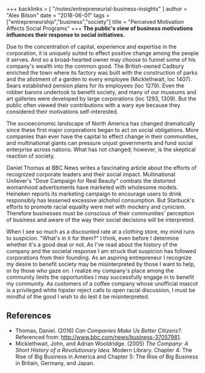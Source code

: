 +++
backlinks = [
  "/notes/entrepreneurial-business-insights"
]
author = "Alex Bilson"
date = "2018-06-01"
tags = ["entrepreneurship","business","society"]
title = "Perceived Motivation Affects Social Programs"
+++
**The public's view of business motivations influences their response to social initiatives.**

Due to the concentration of capital, experience and expertise in the corporation, it is uniquely suited to effect positive change among the people it serves.  And so a broad-hearted owner may choose to funnel some of his company's wealth into the common good.  The British-owned Cadbury enriched the town where its factory was built with the construction of parks and the allotment of a garden to every employee (Micklethwait, loc 1407).  Sears established pension plans for its employees (loc 1279).  Even the robber barons undertook to benefit society, and many of our museums and art galleries were developed by large corporations (loc 1293, 1309).  But the public often viewed their contributions with a wary eye because they considered their motivations self-interested.

The socioeconomic landscape of North America has changed dramatically since these first major corporations began to act on social obligations.  More companies than ever have the capital to effect change in their communities, and multinational giants can pressure unjust governments and fund social enterprise across nations. What has not changed; however, is the skeptical reaction of society.

Daniel Thomas at BBC News writes a fascinating article about the efforts of recognized corporate leaders and their social impact.  Multinational Unilever's "Dove Campaign for Real Beauty" combats the distorted womanhood advertisments have marketed with wholesome models.  Heineken reports its marketing campaign to encourage users to drink responsibly has lessened excessive alchohol consumption.  But Starbuck's efforts to promote racial equality were met with mockery and cynicism.  Therefore businesses must be conscious of their communities' perception of business and aware of the way their social decisions will be interpreted.

When I see so much as a discounted rate at a clothing store, my mind runs to suspicion.  "What's in it for them?" I think, even before I determine whether it's a good deal or not.  As I've read about the history of the company and the societal response I am struck that suspicion has followed corporations from their founding.  As an aspiring entrepreneur I recognize my desire to benefit society may be misinterpreted by those I want to help, or by those who gaze on.  I realize my company's place among the community limits the opportunities I may successfully engage in to benefit my community.  As customers of a coffee company whose unofficial mascot is a privileged white hipster reject calls to open racial discussion, I must be mindful of the good I wish to do lest it be misinterpreted.

## References

- Thomas, Daniel. (2016) _Can Companies Make Us Better Citizens?_. Referenced from: http://www.bbc.com/news/business-37057981.
- Micklethwait, John, and Adrian Wooldridge. (2005) _The Company: A Short History of a Revolutionary Idea_. Modern Library. Chapter 4: The Rise of Big Business in America and Chapter 5: The Rise of Big Business in Britain, Germany, and Japan.

